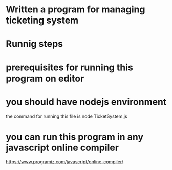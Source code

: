 # Written a program for managing ticketing system


# Runnig steps
   # prerequisites for running this program on editor
   # you should have nodejs environment
   the command for running this  file is 
       node TicketSystem.js


# you can run this program in any javascript online compiler
https://www.programiz.com/javascript/online-compiler/




